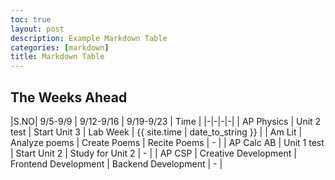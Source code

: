 ```yaml
---
toc: true
layout: post
description: Example Markdown Table
categories: [markdown]
title: Markdown Table
---
```


## The Weeks Ahead

|S.NO| 9/5-9/9 | 9/12-9/16 | 9/19-9/23 | Time |
|-|-|-|-|
| AP Physics | Unit 2 test | Start Unit 3 | Lab Week | {{ site.time | date_to_string }} |
| Am Lit | Analyze poems | Create Poems | Recite Poems | - |
| AP Calc AB | Unit 1 test | Start Unit 2 | Study for Unit 2 | - |
| AP CSP | Creative Development | Frontend Development | Backend Development | - |